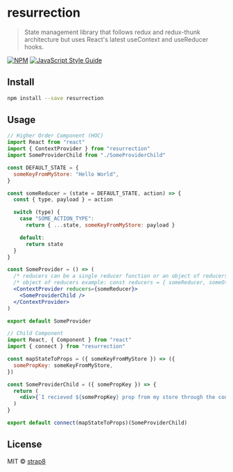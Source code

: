# resurrection

> State management library that follows redux and redux-thunk architecture but uses React&#x27;s latest useContext and useReducer hooks.

[![NPM](https://img.shields.io/npm/v/resurrection.svg)](https://www.npmjs.com/package/resurrection) [![JavaScript Style Guide](https://img.shields.io/badge/code_style-standard-brightgreen.svg)](https://standardjs.com)

## Install

```bash
npm install --save resurrection
```

## Usage

```jsx
// Higher Order Component (HOC)
import React from "react"
import { ContextProvider } from "resurrection"
import SomeProviderChild from "./SomeProviderChild"

const DEFAULT_STATE = {
  someKeyFromMyStore: "Hello World",
}

const someReducer = (state = DEFAULT_STATE, action) => {
  const { type, payload } = action

  switch (type) {
    case "SOME_ACTION_TYPE":
      return { ...state, someKeyFromMyStore: payload }

    default:
      return state
  }
}

const SomeProvider = () => (
  /* reducers can be a single reducer function or an object of reducers */
  /* object of reducers example: const reducers = { someReducer, someOtherReducer} */
  <ContextProvider reducers={someReducer}>
    <SomeProviderChild />
  </ContextProvider>
)

export default SomeProvider
```

```jsx
// Child Component
import React, { Component } from "react"
import { connect } from "resurrection"

const mapStateToProps = ({ someKeyFromMyStore }) => ({
  somePropKey: someKeyFromMyStore,
})

const SomeProviderChild = ({ somePropKey }) => {
  return (
    <div>{`I recieved ${somePropKey} prop from my store through the connect API`}</div>
  )
}

export default connect(mapStateToProps)(SomeProviderChild)
```

## License

MIT © [strap8](https://github.com/strap8)
